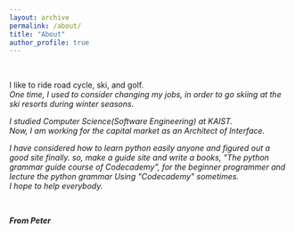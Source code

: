 ```yaml
---
layout: archive
permalink: /about/
title: "About"
author_profile: true
---
```

<br>

I like to ride road cycle, ski, and golf.   
*One time, I used to consider changing my jobs, in order to go skiing at the ski resorts during winter seasons.*    

*I studied Computer Science(Software Engineering) at KAIST.*      
*Now, I am working for the capital market as an Architect of Interface.*     


*I have considered how to learn python easily anyone and figured out a good site finally. so, make a guide site and write a books, "The python grammar guide course of Codecademy", for the beginner programmer and lecture the python grammar Using "Codecademy" sometimes.*    
*I hope to help everybody.*

<br>

***From Peter***
